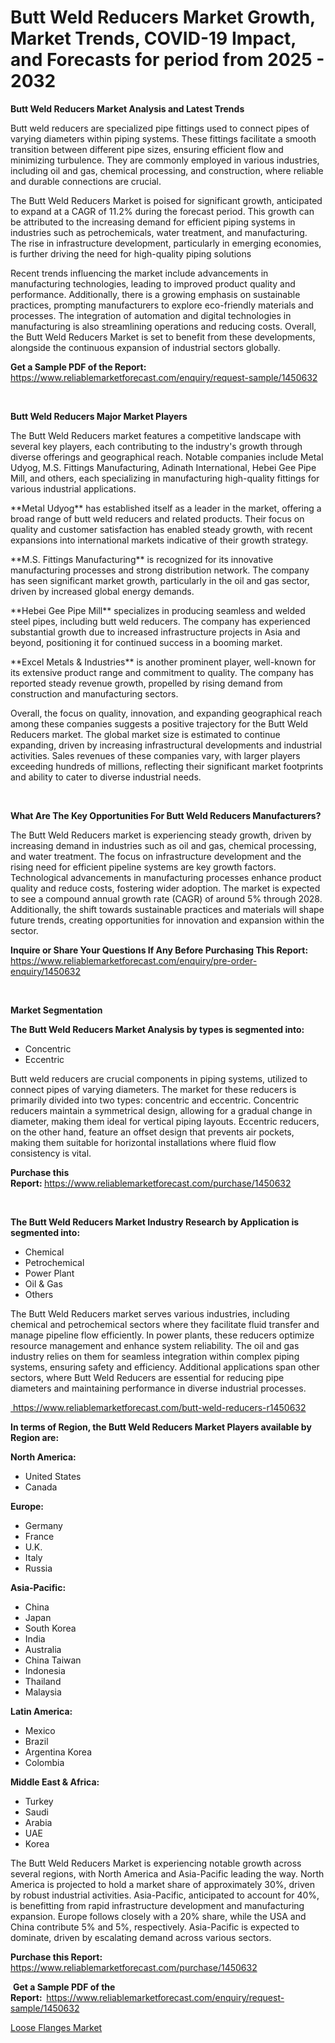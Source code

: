 <p><h1>Butt Weld Reducers Market Growth, Market Trends, COVID-19 Impact, and Forecasts for period from 2025 - 2032</h1></p><p><strong>Butt Weld Reducers Market Analysis and Latest Trends</strong></p>
<p><p>Butt weld reducers are specialized pipe fittings used to connect pipes of varying diameters within piping systems. These fittings facilitate a smooth transition between different pipe sizes, ensuring efficient flow and minimizing turbulence. They are commonly employed in various industries, including oil and gas, chemical processing, and construction, where reliable and durable connections are crucial.</p><p>The Butt Weld Reducers Market is poised for significant growth, anticipated to expand at a CAGR of 11.2% during the forecast period. This growth can be attributed to the increasing demand for efficient piping systems in industries such as petrochemicals, water treatment, and manufacturing. The rise in infrastructure development, particularly in emerging economies, is further driving the need for high-quality piping solutions</p><p>Recent trends influencing the market include advancements in manufacturing technologies, leading to improved product quality and performance. Additionally, there is a growing emphasis on sustainable practices, prompting manufacturers to explore eco-friendly materials and processes. The integration of automation and digital technologies in manufacturing is also streamlining operations and reducing costs. Overall, the Butt Weld Reducers Market is set to benefit from these developments, alongside the continuous expansion of industrial sectors globally.</p></p>
<p><strong>Get a Sample PDF of the Report:&nbsp;</strong> <a href="https://www.reliablemarketforecast.com/enquiry/request-sample/1450632?utm_campaign=1885&utm_medium=2&utm_source=Github&utm_content=ia&utm_term=21022025&utm_id=butt-weld-reducers">https://www.reliablemarketforecast.com/enquiry/request-sample/1450632</a></p>
<p>&nbsp;</p>
<p><strong>Butt Weld Reducers Major Market Players</strong></p>
<p><p>The Butt Weld Reducers market features a competitive landscape with several key players, each contributing to the industry's growth through diverse offerings and geographical reach. Notable companies include Metal Udyog, M.S. Fittings Manufacturing, Adinath International, Hebei Gee Pipe Mill, and others, each specializing in manufacturing high-quality fittings for various industrial applications.</p><p>**Metal Udyog** has established itself as a leader in the market, offering a broad range of butt weld reducers and related products. Their focus on quality and customer satisfaction has enabled steady growth, with recent expansions into international markets indicative of their growth strategy.</p><p>**M.S. Fittings Manufacturing** is recognized for its innovative manufacturing processes and strong distribution network. The company has seen significant market growth, particularly in the oil and gas sector, driven by increased global energy demands.</p><p>**Hebei Gee Pipe Mill** specializes in producing seamless and welded steel pipes, including butt weld reducers. The company has experienced substantial growth due to increased infrastructure projects in Asia and beyond, positioning it for continued success in a booming market.</p><p>**Excel Metals & Industries** is another prominent player, well-known for its extensive product range and commitment to quality. The company has reported steady revenue growth, propelled by rising demand from construction and manufacturing sectors.</p><p>Overall, the focus on quality, innovation, and expanding geographical reach among these companies suggests a positive trajectory for the Butt Weld Reducers market. The global market size is estimated to continue expanding, driven by increasing infrastructural developments and industrial activities. Sales revenues of these companies vary, with larger players exceeding hundreds of millions, reflecting their significant market footprints and ability to cater to diverse industrial needs.</p></p>
<p>&nbsp;</p>
<p><strong>What Are The Key Opportunities For Butt Weld Reducers Manufacturers?</strong></p>
<p><p>The Butt Weld Reducers market is experiencing steady growth, driven by increasing demand in industries such as oil and gas, chemical processing, and water treatment. The focus on infrastructure development and the rising need for efficient pipeline systems are key growth factors. Technological advancements in manufacturing processes enhance product quality and reduce costs, fostering wider adoption. The market is expected to see a compound annual growth rate (CAGR) of around 5% through 2028. Additionally, the shift towards sustainable practices and materials will shape future trends, creating opportunities for innovation and expansion within the sector.</p></p>
<p><strong>Inquire or Share Your Questions If Any Before Purchasing This Report:</strong> <a href="https://www.reliablemarketforecast.com/enquiry/pre-order-enquiry/1450632?utm_campaign=1885&utm_medium=2&utm_source=Github&utm_content=ia&utm_term=21022025&utm_id=butt-weld-reducers">https://www.reliablemarketforecast.com/enquiry/pre-order-enquiry/1450632</a></p>
<p>&nbsp;</p>
<p><strong>Market Segmentation</strong></p>
<p><strong>The Butt Weld Reducers Market Analysis by types is segmented into:</strong></p>
<p><ul><li>Concentric</li><li>Eccentric</li></ul></p>
<p><p>Butt weld reducers are crucial components in piping systems, utilized to connect pipes of varying diameters. The market for these reducers is primarily divided into two types: concentric and eccentric. Concentric reducers maintain a symmetrical design, allowing for a gradual change in diameter, making them ideal for vertical piping layouts. Eccentric reducers, on the other hand, feature an offset design that prevents air pockets, making them suitable for horizontal installations where fluid flow consistency is vital.</p></p>
<p><strong>Purchase this Report:&nbsp;</strong><a href="https://www.reliablemarketforecast.com/purchase/1450632?utm_campaign=1885&utm_medium=2&utm_source=Github&utm_content=ia&utm_term=21022025&utm_id=butt-weld-reducers">https://www.reliablemarketforecast.com/purchase/1450632</a></p>
<p>&nbsp;</p>
<p><strong>The Butt Weld Reducers Market Industry Research by Application is segmented into:</strong></p>
<p><ul><li>Chemical</li><li>Petrochemical</li><li>Power Plant</li><li>Oil & Gas</li><li>Others</li></ul></p>
<p><p>The Butt Weld Reducers market serves various industries, including chemical and petrochemical sectors where they facilitate fluid transfer and manage pipeline flow efficiently. In power plants, these reducers optimize resource management and enhance system reliability. The oil and gas industry relies on them for seamless integration within complex piping systems, ensuring safety and efficiency. Additional applications span other sectors, where Butt Weld Reducers are essential for reducing pipe diameters and maintaining performance in diverse industrial processes.</p></p>
<p><a href="https://www.reliablemarketforecast.com/butt-weld-reducers-r1450632?utm_campaign=1885&utm_medium=2&utm_source=Github&utm_content=ia&utm_term=21022025&utm_id=butt-weld-reducers">&nbsp;https://www.reliablemarketforecast.com/butt-weld-reducers-r1450632</a></p>
<p><strong>In terms of Region, the Butt Weld Reducers Market Players available by Region are:</strong></p>
<p>
    <p> <strong> North America: </strong>
        <ul>
            <li>United States</li>
            <li>Canada</li>
        </ul>
        </p> 
    <p> <strong> Europe: </strong>
        <ul>
            <li>Germany</li>
            <li>France</li>
            <li>U.K.</li>
            <li>Italy</li>
            <li>Russia</li>
        </ul>
        </p> 
    <p> <strong> Asia-Pacific: </strong>
        <ul>
            <li>China</li>
            <li>Japan</li>
            <li>South Korea</li>
            <li>India</li>
            <li>Australia</li>
            <li>China Taiwan</li>
            <li>Indonesia</li>
            <li>Thailand</li>
            <li>Malaysia</li>
        </ul>
        </p> 
    <p> <strong> Latin America: </strong>
        <ul>
            <li>Mexico</li>
            <li>Brazil</li>
            <li>Argentina Korea</li>
            <li>Colombia</li>
        </ul>
        </p> 
    <p> <strong> Middle East & Africa: </strong>
        <ul>
            <li>Turkey</li>
            <li>Saudi</li>
            <li>Arabia</li>
            <li>UAE</li>
            <li>Korea</li>
        </ul>
    </p>
    </p>
<p><p>The Butt Weld Reducers Market is experiencing notable growth across several regions, with North America and Asia-Pacific leading the way. North America is projected to hold a market share of approximately 30%, driven by robust industrial activities. Asia-Pacific, anticipated to account for 40%, is benefitting from rapid infrastructure development and manufacturing expansion. Europe follows closely with a 20% share, while the USA and China contribute 5% and 5%, respectively. Asia-Pacific is expected to dominate, driven by escalating demand across various sectors.</p></p>
<p><strong>Purchase this Report: </strong><a href="https://www.reliablemarketforecast.com/purchase/1450632?utm_campaign=1885&utm_medium=2&utm_source=Github&utm_content=ia&utm_term=21022025&utm_id=butt-weld-reducers">https://www.reliablemarketforecast.com/purchase/1450632</a></p>
<p>&nbsp;<strong>Get a Sample PDF of the Report:&nbsp;&nbsp;</strong><a href="https://www.reliablemarketforecast.com/enquiry/request-sample/1450632?utm_campaign=1885&utm_medium=2&utm_source=Github&utm_content=ia&utm_term=21022025&utm_id=butt-weld-reducers">https://www.reliablemarketforecast.com/enquiry/request-sample/1450632</a></p>
<p><strong></strong></p>
<p><p><a href="https://github.com/sofayahoo2023/Market-Research-Report-List-7/blob/main/loose-flanges-market.md?utm_campaign=1885&utm_medium=2&utm_source=Github&utm_content=ia&utm_term=21022025&utm_id=butt-weld-reducers">Loose Flanges Market</a></p></p>